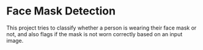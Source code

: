 # Face Mask Detection
This project tries to classify whether a person is wearing their face mask or not, and also flags if the mask is not worn correctly based on an input image.

